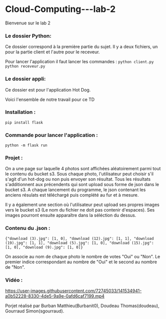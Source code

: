# Cloud-Computing---lab-2

Bienvenue sur le lab 2

### Le dossier Python:
Ce dossier correspond à la première partie du sujet. Il y a deux fichiers, un pour la partie client et l'autre pour le receveur.

Pour lancer l'application il faut lancer les commandes : ```python client.py``` ```python receveur.py```

### Le dossier appli:
Ce dossier est pour l'application Hot Dog. 

Voici l'ensemble de notre travail pour ce TD
### Installation :
```pip install flask```

### Commande pour lancer l'application :
```python -m flask run```

### Projet :
On a une page sur laquelle 4 photos sont affichées aléatoirement parmi tout le contenu du bucket s3.
Sous chaque photo, l'utilisateur peut choisir s'il s'agit d'un hot-dog ou non puis envoyer son résultat.
Tous les résultats s'additionnent aux précendents qui sont upload sous forme de json dans le bucket s3.
A chaque lancement du programme, le json contenant les anciens résulats est téléchargé puis complété au fur et à mesure.

Il y a également une section où l'utilisateur peut upload ses propres images vers le bucket s3 (Le nom du fichier ne doit pas contenir d'espaces).
Ses images pourront ensuite apparaître dans la séléction du dessus.

### Contenu du .json :
```{"download (3).jpg": [1, 0], "download (12).jpg": [1, 1], "download (19).jpg": [1, 1], "download (5).jpg": [1, 0], "download (15).jpg": [1, 0], "download (9).jpg": [1, 0]}```

On associe au nom de chaque photo le nombre de votes "Oui" ou "Non". Le premier indice correspondant au nombre de "Oui" et le second au nombre de "Non".

### Vidéo :

https://user-images.githubusercontent.com/72745033/141534941-a0b52228-8330-4de5-9a9e-0afd6caf7199.mp4



Porjet réalisé par Burban Matthieu(Burbanit0), Doudeau Thomas(doudeau), Gourraud Simon(sgourraud). 
